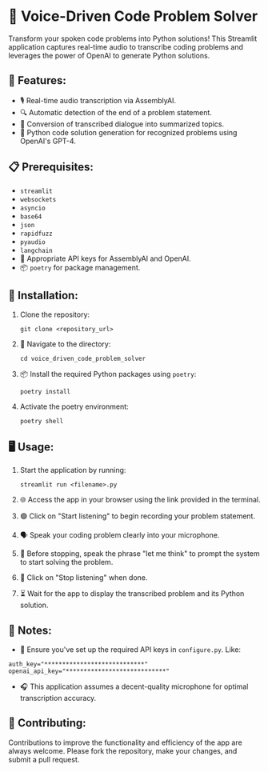 # 🎤 Voice-Driven Code Problem Solver

Transform your spoken code problems into Python solutions! This Streamlit application captures real-time audio to transcribe coding problems and leverages the power of OpenAI to generate Python solutions.

## 🌟 Features:
- 🎙️ Real-time audio transcription via AssemblyAI.
- 🔍 Automatic detection of the end of a problem statement.
- 📝 Conversion of transcribed dialogue into summarized topics.
- 🐍 Python code solution generation for recognized problems using OpenAI's GPT-4.

## 📋 Prerequisites:
- `streamlit`
- `websockets`
- `asyncio`
- `base64`
- `json`
- `rapidfuzz`
- `pyaudio`
- `langchain`
- 🔑 Appropriate API keys for AssemblyAI and OpenAI.
- 📦 `poetry` for package management.

## 🚀 Installation:
1. Clone the repository:
   ```
   git clone <repository_url>
   ```

2. 📂 Navigate to the directory:
   ```
   cd voice_driven_code_problem_solver
   ```

3. 📦 Install the required Python packages using `poetry`:
   ```
   poetry install
   ```

4. Activate the poetry environment:
   ```
   poetry shell
   ```

## 🖥️ Usage:
1. Start the application by running:
   ```
   streamlit run <filename>.py
   ```

2. 🌐 Access the app in your browser using the link provided in the terminal.

3. 🟢 Click on "Start listening" to begin recording your problem statement.

4. 🗣️ Speak your coding problem clearly into your microphone.

5. 📢 Before stopping, speak the phrase "let me think" to prompt the system to start solving the problem.

6. 🔴 Click on "Stop listening" when done.

7. ⏳ Wait for the app to display the transcribed problem and its Python solution.

## 📌 Notes:
- 🔐 Ensure you've set up the required API keys in `configure.py`.
Like:
```
auth_key="****************************"
openai_api_key="****************************"
```
- 🎧 This application assumes a decent-quality microphone for optimal transcription accuracy.

## 🤝 Contributing:
Contributions to improve the functionality and efficiency of the app are always welcome. Please fork the repository, make your changes, and submit a pull request.


